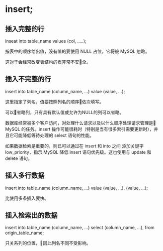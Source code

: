 # insert;

## 插入完整的行

inseat into table_name
values (col, .....);

按表中的顺序给出值，没有值的要使用 NULL 占位，它将被 MySQL 忽略。

这对于会经常改变表结构的表非常不安全。

## 插入不完整的行

insert into table_name
(column_name, ...)
value
(value, ...);

这里指定了列名，值要按照列名的顺序依次填写。

可以省略列，只有具有默认值或允许为NULL的列可以省略。


数据库经常被多个客户访问，对处理什么请求以及以什么顺序处理请求管理是 MySQL 的任务。insert 操作可能很耗时（特别是当有很多索引需要更新时），并且它可能降低等待处理的 select 语句的性能。

如果数据检索是重要的，则已可以通过在 insert 和 into 之间 添加关键字 low_priority，指示 MySQL 降低 insert 语句优先级。这也使用与 update 和 delete 语句。

## 插入多行数据

insert into table_name
(column_name, ...)
value
(value, ...),
(value, ...);

比使用多条插入要快。

## 插入检索出的数据

insert into table_name
(column_name, ...)
select
(column_name, ...),
from origin_table_name;

只关系列的位置，因此列名不同不受影响。
